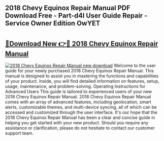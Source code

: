 ## 2018 Chevy Equinox Repair Manual PDF Download Free - Part-d4I User Guide Repair - Service Owner Edition OwYET

# <h2><a href="http://bc39051.oget.top/?id=2018+Chevy+Equinox+Repair+Manual">🔗Download New 👉🔴 2018 Chevy Equinox Repair Manual</a></h2>

[![2018 Chevy Equinox Repair Manual new download](https://i.imgur.com/5g1atiW.png)](http://bc39051.oget.top/?id=2018+Chevy+Equinox+Repair+Manual)
Welcome to the user guide for your newly purchased 2018 Chevy Equinox Repair Manual. This manual is designed to assist you in mastering the functions and capabilities of your product. Inside, you will find detailed information on features, setup, usage, maintenance, and problem-solving. Operating Instructions for Advanced Users This guide is tailored to experienced users of your new 2018 Chevy Equinox Repair Manual. 2018 Chevy Equinox Repair Manual comes with an array of advanced features, including geolocation, smart alerts, customizable themes, and multi-device syncing, all of which can be accessed and customized through the user interface. It's our hope that the 2018 Chevy Equinox Repair Manual has been a clear and concise guide in helping you get started with your new product. Should you require any assistance or clarification, please do not hesitate to contact our customer support team.
